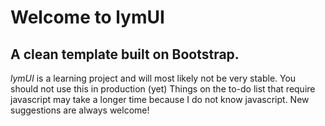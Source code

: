 # Welcome to lymUI
## A clean template built on Bootstrap.
_lymUI_ is a learning project and will most likely not be very stable.
You should not use this in production (yet)
Things on the to-do list that require javascript may take a longer time because I do not know javascript.
New suggestions are always welcome!
